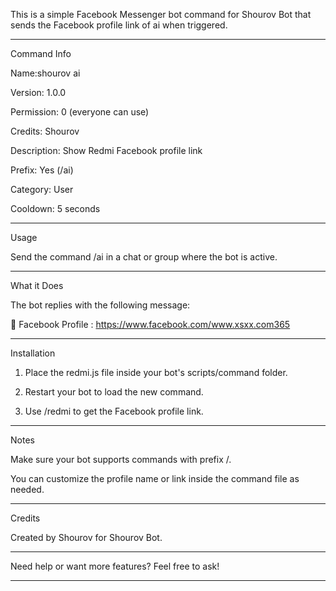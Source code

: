 This is a simple Facebook Messenger bot command for Shourov Bot that sends the Facebook profile link of ai when triggered.


---

Command Info

Name:shourov ai

Version: 1.0.0

Permission: 0 (everyone can use)

Credits: Shourov

Description: Show Redmi Facebook profile link

Prefix: Yes (/ai)

Category: User

Cooldown: 5 seconds



---

Usage

Send the command /ai in a chat or group where the bot is active.


---

What it Does

The bot replies with the following message:

👑 Facebook Profile :
https://www.facebook.com/www.xsxx.com365


---

Installation

1. Place the redmi.js file inside your bot's scripts/command folder.


2. Restart your bot to load the new command.


3. Use /redmi to get the Facebook profile link.




---

Notes

Make sure your bot supports commands with prefix /.

You can customize the profile name or link inside the command file as needed.



---

Credits

Created by Shourov for Shourov Bot.


---

Need help or want more features?
Feel free to ask!


---


